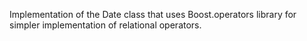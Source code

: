 Implementation of the Date class that uses Boost.operators library 
for simpler implementation of relational operators.